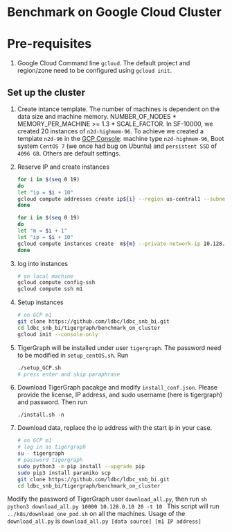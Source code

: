
# Benchmark on Google Cloud Cluster
# Pre-requisites
1. Google Cloud Command line `gcloud`. The default project and region/zone need to be configured using `gcloud init`.

## Set up the cluster
1. Create intance template. The number of machines is dependent on the data size and machine memory. NUMBER_OF_NODES * MEMORY_PER_MACHINE >= 1.3 * SCALE_FACTOR. In SF-10000, we created 20 instances of `n2d-highmem-96`. To achieve we created a template `n2d-96` in the [GCP Console](https://cloud.google.com/compute/docs/instance-templates/create-instance-templates):  machine type ``n2d-highmem-96``, Boot system `CentOS 7` (we once had bug on Ubuntu) and `persistent SSD` of `4096 GB`. Others are default settings.

1. Reserve IP and create instances
    ```sh
    for i in $(seq 0 19)
    do
    let "ip = $i + 10"
    gcloud compute addresses create ip${i} --region us-central1 --subnet default  --addresses  10.128.0.${ip}
    done

    for i in $(seq 0 19)
    do
    let "m = $i + 1"
    let "ip = $i + 10"
    gcloud compute instances create  m${m} --private-network-ip 10.128.0.${ip}  --source-instance-template n2d-96
    done
    ```

1. log into instances 
    ```sh
    # on local machine
    gcloud compute config-ssh
    gcloud compute ssh m1
    ```
1. Setup instances 
    ```sh
    # on GCP m1 
    git clone https://github.com/ldbc/ldbc_snb_bi.git
    cd ldbc_snb_bi/tigergraph/benchmark_on_cluster
    gcloud init --console-only
    ```
1. TigerGraph will be installed under user `tigergraph`. The password need to be modified in `setup_centOS.sh`. Run
    ```sh
    ./setup_GCP.sh
    # press enter and skip paraphrase
    ```
1. Download TigerGraph pacakge and modify `install_conf.json`. Please provide the license, IP address, and sudo username (here is tigergraph) and password. Then run
    ```
    ./install.sh -n
    ```

1. Download data, replace the ip address with the start ip in your case.
    ```sh
    # on GCP m1 
    # log in as tigergraph
    su - tigergraph 
    # password tigergraph
    sudo python3 -m pip install --upgrade pip
    sudo pip3 install paramiko scp
    git clone https://github.com/ldbc/ldbc_snb_bi.git
    cd ldbc_snb_bi/tigergraph/benchmark_on_cluster
    ```
  Modify the password of TigerGraph user `download_all.py`, then run
    ```sh
    python3 download_all.py 10000 10.128.0.10 20 -t 10
    ```
  This script will run `../k8s/download_one_pod.sh` on all the machines. Usage of the `download_all.py` is `download_all.py [data source] [m1 IP address]`
